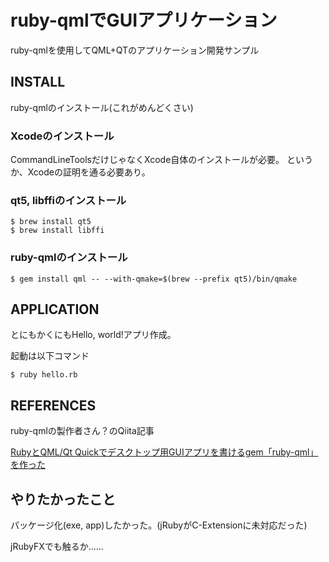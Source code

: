 # ruby-qmlでGUIアプリケーション
ruby-qmlを使用してQML+QTのアプリケーション開発サンプル

## INSTALL

ruby-qmlのインストール(これがめんどくさい)

### Xcodeのインストール

CommandLineToolsだけじゃなくXcode自体のインストールが必要。
というか、Xcodeの証明を通る必要あり。

### qt5, libffiのインストール

```
$ brew install qt5
$ brew install libffi
```

### ruby-qmlのインストール

```
$ gem install qml -- --with-qmake=$(brew --prefix qt5)/bin/qmake
```

## APPLICATION

とにもかくにもHello, world!アプリ作成。

起動は以下コマンド

```
$ ruby hello.rb
```

## REFERENCES

ruby-qmlの製作者さん？のQiita記事

[RubyとQML/Qt Quickでデスクトップ用GUIアプリを書けるgem「ruby-qml」を作った](http://qiita.com/seanchas_t/items/ec8b5376b80eee22ea15)

## やりたかったこと

パッケージ化(exe, app)したかった。(jRubyがC-Extensionに未対応だった)

jRubyFXでも触るか……
